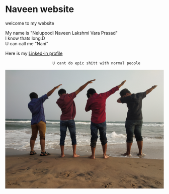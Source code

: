 # Naveen website

welcome to my website

My name is "Nelupoodi Naveen Lakshmi Vara Prasad"  
I know thats long:D  
U can call me "Nani"

Here is my [Linked-in profile](https://www.linkedin.com/in/nelupoodi-naveen-3356a7201/)

                         U cant do epic shitt with normal people

                         
![photo](photo.png)